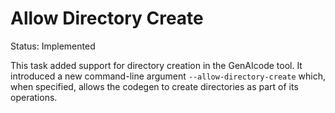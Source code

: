 # Allow Directory Create

Status: Implemented

This task added support for directory creation in the GenAIcode tool. It introduced a new command-line argument `--allow-directory-create` which, when specified, allows the codegen to create directories as part of its operations.
